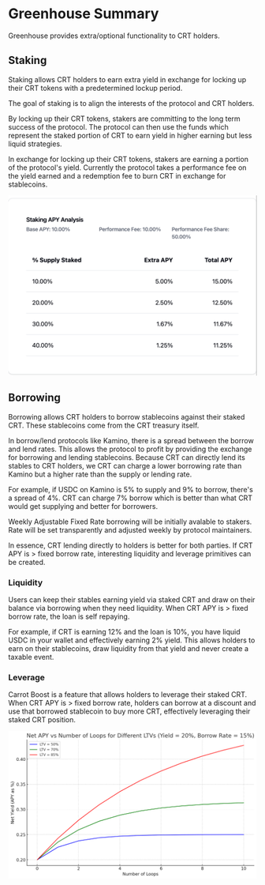 # Greenhouse Summary

Greenhouse provides extra/optional functionality to CRT holders.

## Staking

Staking allows CRT holders to earn extra yield in exchange for locking up their CRT tokens with a predetermined lockup period.

The goal of staking is to align the interests of the protocol and CRT holders.

By locking up their CRT tokens, stakers are committing to the long term success of the protocol. The protocol can then use the funds which represent the staked portion of CRT to earn yield in higher earning but less liquid strategies.

In exchange for locking up their CRT tokens, stakers are earning a portion of the protocol's yield. Currently the protocol takes a performance fee on the yield earned and a redemption fee to burn CRT in exchange for stablecoins.

![Stake Apy](./stake-apy.png)

## Borrowing

Borrowing allows CRT holders to borrow stablecoins against their staked CRT. These stablecoins come from the CRT treasury itself.

In borrow/lend protocols like Kamino, there is a spread between the borrow and lend rates. This allows the protocol to profit by providing the exchange for borrowing and lending stablecoins. Because CRT can directly lend its stables to CRT holders, we CRT can charge a lower borrowing rate than Kamino but a higher rate than the supply or lending rate.

For example, if USDC on Kamino is 5% to supply and 9% to borrow, there's a spread of 4%. CRT can charge 7% borrow which is better than what CRT would get supplying and better for borrowers.

Weekly Adjustable Fixed Rate borrowing will be initially avalable to stakers. Rate will be set transparently and adjusted weekly by protocol maintainers.

In essence, CRT lending directly to holders is better for both parties. If CRT APY is > fixed borrow rate, interesting liquidity and leverage primitives can be created.

### Liquidity

Users can keep their stables earning yield via staked CRT and draw on their balance via borrowing when they need liquidity. When CRT APY is > fixed borrow rate, the loan is self repaying. 

For example, if CRT is earning 12% and the loan is 10%, you have liquid USDC in your wallet and effectively earning 2% yield. This allows holders to earn on their stablecoins, draw liquidity from that yield and never create a taxable event.

### Leverage

Carrot Boost is a feature that allows holders to leverage their staked CRT. When CRT APY is > fixed borrow rate, holders can borrow at a discount and use that borrowed stablecoin to buy more CRT, effectively leveraging their staked CRT position.

![APY Curve](./loop-leverage.png)
